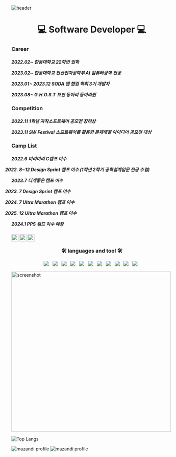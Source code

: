 ![header](https://capsule-render.vercel.app/api?type=wave&color=gradient&height=300&section=header&text=thisissolmi:>&fontSize=90)


<h1 align="center"> 💻 Software Developer 💻 </h1>


<h3 align="left">  Career  </h3>


<h5 align="left"> 
 
 2022.02~ 한동대학교 22학번 입학 
 
 2023.02~ 한동대학교 전산전자공학부 AI 컴퓨터공학 전공
 
 2023.01~ 2023.12 SODA 앱 협업 학회 3기 개발자
 
 2023.08~ G.H.O.S.T 보안 동아리 동아리원 
 
  </h5>


<h3 align="left">   Competition  </h3>


<h5 align="left"> 
 
 2022.11 1학년 자작소프트웨어 공모전 장려상 

 2023.11 SW Festival 소프트웨어를 활용한 문제해결 아이디어 공모전 대상 

 
  </h5>


  <h3 align="left">   Camp List  </h3>


<h5 align="left"> 
 
 2022.6 미리미리 C캠프 이수

 2022. 8~12 Design Sprint 캠프 이수  (1학년 2학기 공학설계입문 전공 수업)

 2023.7 디개좋은 캠프 이수

 2023. 7 Design Sprint 캠프 이수 

 2023. 7 Ultra Marathon 캠프 이수 

 2023. 12 Ultra Marathon 캠프 이수

 2024.1 PPS 캠프 이수 예정 
 
  </h5>





<a href="https://www.youtube.com/channel/UC17rDYn5VhMNpK2guYTyepQ" target="_blank">
  <img align="left" alt="solmi's Youtube" width="22px" src="https://raw.githubusercontent.com/rahuldkjain/github-profile-readme-generator/master/src/images/icons/Social/youtube.svg" />
</a>

<a href="https://www.linkedin.com/in/thisisolmi/" target="_blank">
  <img align="left" alt="solmi's Linkedin" width="22px" src="https://raw.githubusercontent.com/hussainweb/hussainweb/main/icons/linkedin.png" />
</a>

<a href="https://www.instagram.com/dev_solmi/" target="_blank">
  <img align="left" alt="solmi's Instagram" width="22px" src="https://raw.githubusercontent.com/hussainweb/hussainweb/main/icons/instagram.png" />
</a>


  
<br/>



<h3 align="center"><b>🛠 languages and tool 🛠</b></h3>
<p align="center">
  <img src="https://img.shields.io/badge/Swift-E34F26?style=flat-square&logo=Swift&logoColor=white"/></a> &nbsp
<img src="https://img.shields.io/badge/HTML5-E34F26?style=flat-square&logo=HTML5&logoColor=white"/></a> &nbsp
<img src="https://img.shields.io/badge/JavaScript-F7DF1E?style=flat-square&logo=JavaScript&logoColor=white"/></a> &nbsp
<img src="https://img.shields.io/badge/Node.js-339933?style=flat-square&logo=Node.js&logoColor=white"/></a> &nbsp
<img src="https://img.shields.io/badge/React-61DAFB?style=flat&logo=React&logoColor=white"/></a> &nbsp
 <img src="https://img.shields.io/badge/Dart-0175C2?style=flat&logo=Dart&logoColor=white"/></a> &nbsp
     <img src="https://img.shields.io/badge/Flutter-02569B?style=flat&logo=Flutter&logoColor=white"/></a> &nbsp
      <img src="https://img.shields.io/badge/C++-00599C?style=flat&logo=C++&logoColor=white"/></a> &nbsp
        <img src="https://img.shields.io/badge/C-A8B9CC?style=flat&logo=C&logoColor=white"/></a> &nbsp
        <img src="https://img.shields.io/badge/CSS3-1572B6?style=flat-square&logo=CSS3&logoColor=white"/></a> &nbsp
        <img src="https://img.shields.io/badge/Python-3776AB?style=flat-square&logo=Python&logoColor=white"/></a> &nbsp
          
        


   
  
</p>


<a href="http://lovera.maxam.now.sh/">
    <img src="https://user-images.githubusercontent.com/25841814/79395484-5081ae80-7fac-11ea-9e27-ac91472e31dd.png" alt="screenshot" width="500">
  </a>



![Top Langs](https://github-readme-stats.vercel.app/api/top-langs/?username=thisissolmi&layout=compact&theme=tokyonight)





![mazandi profile](http://mazandi.herokuapp.com/api?handle=oksk6685)
![mazandi profile](http://mazandi.herokuapp.com/api/random?tier=platinum&theme=warm)
